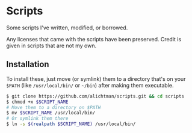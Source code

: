 # Scripts

Some scripts I've written, modified, or borrowed.

Any licenses that came with the scripts have been preserved. Credit is given in scripts that are not my own.

## Installation

To install these, just move (or symlink) them to a directory that's on your `$PATH` (like `/usr/local/bin/` or `~/bin`) after making them executable.

```bash
$ git clone https://github.com/alichtman/scripts.git && cd scripts
$ chmod +x $SCRIPT_NAME
# Move them to a directory on $PATH
$ mv $SCRIPT_NAME /usr/local/bin/
# Or symlink them there
$ ln -s $(realpath $SCRIPT_NAME) /usr/local/bin/
```
